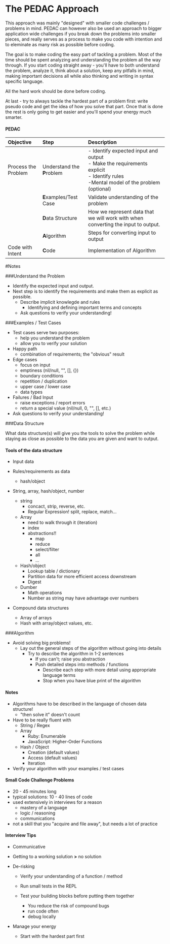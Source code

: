 # The PEDAC Approach

This approach was mainly "designed" with smaller code challenges / problems in mind. PEDAC can however also be used an approach to bigger application wide challenges if you break down the problems into smaller pieces, and really serves as a process to make you code with intention and to eleminate as many risk as possible before coding.

The goal is to make coding the easy part of tackling a problem. Most of the time should be spent analyzing and understanding the problem all the way through. If you start coding straight away - you'll have to both understand the problem, analyze it, think about a solution, keep any pitfalls in mind, making important decisions all while also thinking and writing in syntax specific language.

All the hard work should be done before coding.

At last - try to always tackle the hardest part of a problem first: write pseudo code and get the idea of how you solve that part. Once that is done the rest is only going to get easier and you'll spend your energy much smarter.

#### PEDAC

| Objective           | Step                       | Description                                                  |
| :------------------ | :------------------------- | :----------------------------------------------------------- |
| Process the Problem | Understand the **P**roblem | - Identify expected input and output<br />- Make the requirements explicit<br />- Identify rules<br />-Mental model of the problem (optional) |
|                     | **E**xamples/Test Case     | Validate understanding of the problem                        |
|                     | **D**ata Structure         | How we represent data that we will work with when converting the input to output. |
|                     | **A**lgorithm              | Steps for converting input to output                         |
| Code with Intent    | **C**ode                   | Implementation of Algorithm                                  |



#Notes

###Understand the Problem

* Identify the expected input and output.
* Next step is to identify the requirements and make them as explicit as possible.
  * Describe implicit knowlegde and rules
      * Identifying and defining important terms and concepts
  * Ask questions to verify your understanding!



###Examples / Test Cases

  - Test cases serve two purposes:
    - help you understand the problem
    - allow you to verify your solution
  - Happy path
    - combination of requirements; the "obvious" result
  - Edge cases
    - focus on input
    - emptiness (nil/null, "", [], {})
    - boundary conditions
    - repetition / duplication
    - upper case / lower case
    - data types
  - Failures / Bad Input
    - raise exceptions / report errors
    - return a special value (nil/null, 0, "", [], etc.)
  - Ask questions to verify your understanding!



###Data Structure

What data structure(s) will give you the tools to solve the problem while staying as close as possible to the data you are given and want to output.



#### Tools of the data structure

  - Input data

  - Rules/requirements as data
    - hash/object

  - String, array, hash/object, number
    - string
      - concact, strip, reverse, etc.
      - Regular Expression! split, replace, match...
    - Array
      - need to walk through it (iteration)
      - index
      - abstractions!!
        - map
        - reduce
        - select/filter
        - all
        - ...
    - Hash/object
      - Lookup table / dictionary
      - Partition data for more efficient access downstream
      - Digest
    - Dumber
      - Math operations
      - Number as string may have advantage over numbers

  - Compound data structures
    - Array of arrays
    - Hash with array/object values, etc.

    

###Algorithm

* Avoid solving big problems!
  * Lay out the general steps of the algorithm without going into details
    * Try to describe the algorithm in 1-2 sentences
      * If you can't; raise you abstraction
      * Push detailed steps into methods / functions
        * Describe each step with more detail using appropriate language terms
        * Stop when you have blue print of the algorithm

#### Notes

  - Algorithms have to be described in the language of chosen data structure!
    - "then solve it" doesn't count
  - Have to be really fluent with
    - String / Regex
    - Array
      - Ruby: Enumerable
      - JavaScript: Higher-Order Functions
    - Hash / Object
      - Creation (default values)
      - Access (default values)
      - Iteration
  - Verify your algorithm with your examples / test cases



#### Small Code Challenge Problems

- 20 - 45 minutes long
- typical solutions: 10 - 40 lines of code
- used extensively in interviews for a reason
  - mastery of a language
  - logic / reasoning
  - communications
- not a skill that you "acquire and file away", but needs a lot of practice

#### Interview Tips

- Communicative

- Getting to a working solution **>** no solution

- De-risking

  - Verify your understanding of a function / method
  - Run small tests in the REPL

  - Test your building blocks before putting them together
    - You reduce the risk of compound bugs
    - run code often
    - debug locally

- Manage your energy

  - Start with the hardest part first
